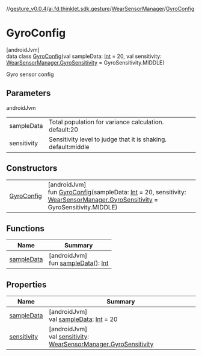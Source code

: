 //[gesture_v0.0.4](../../../../index.md)/[ai.fd.thinklet.sdk.gesture](../../index.md)/[WearSensorManager](../index.md)/[GyroConfig](index.md)

# GyroConfig

[androidJvm]\
data class [GyroConfig](index.md)(val sampleData: [Int](https://kotlinlang.org/api/latest/jvm/stdlib/kotlin/-int/index.html) = 20, val sensitivity: [WearSensorManager.GyroSensitivity](../-gyro-sensitivity/index.md) = GyroSensitivity.MIDDLE)

Gyro sensor config

## Parameters

androidJvm

| | |
|---|---|
| sampleData | Total population for variance calculation. default:20 |
| sensitivity | Sensitivity level to judge that it is shaking. default:middle |

## Constructors

| | |
|---|---|
| [GyroConfig](-gyro-config.md) | [androidJvm]<br>fun [GyroConfig](-gyro-config.md)(sampleData: [Int](https://kotlinlang.org/api/latest/jvm/stdlib/kotlin/-int/index.html) = 20, sensitivity: [WearSensorManager.GyroSensitivity](../-gyro-sensitivity/index.md) = GyroSensitivity.MIDDLE) |

## Functions

| Name | Summary |
|---|---|
| [sampleData](sample-data.md) | [androidJvm]<br>fun [sampleData](sample-data.md)(): [Int](https://kotlinlang.org/api/latest/jvm/stdlib/kotlin/-int/index.html) |

## Properties

| Name | Summary |
|---|---|
| [sampleData](sample-data.md) | [androidJvm]<br>val [sampleData](sample-data.md): [Int](https://kotlinlang.org/api/latest/jvm/stdlib/kotlin/-int/index.html) = 20 |
| [sensitivity](sensitivity.md) | [androidJvm]<br>val [sensitivity](sensitivity.md): [WearSensorManager.GyroSensitivity](../-gyro-sensitivity/index.md) |
